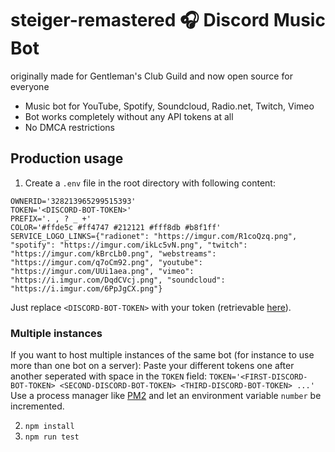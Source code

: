 # steiger-remastered 🎧 Discord Music Bot
originally made for Gentleman's Club Guild and now open source for everyone

- Music bot for YouTube, Spotify, Soundcloud, Radio.net, Twitch, Vimeo
- Bot works completely without any API tokens at all
- No DMCA restrictions


## Production usage
1. Create a ```.env``` file in the root directory with following content:
```
OWNERID='328213965299515393'
TOKEN='<DISCORD-BOT-TOKEN>'
PREFIX='. , ? _ +'
COLOR='#ffde5c #ff4747 #212121 #fff8db #b8f1ff'
SERVICE_LOGO_LINKS={"radionet": "https://imgur.com/R1coQzq.png", "spotify": "https://imgur.com/ikLc5vN.png", "twitch": "https://imgur.com/kBrcLb0.png", "webstreams": "https://imgur.com/q7oCm92.png", "youtube": "https://imgur.com/UUi1aea.png", "vimeo": "https://i.imgur.com/DqdCVcj.png", "soundcloud": "https://i.imgur.com/6PpJgCX.png"}
```

Just replace ```<DISCORD-BOT-TOKEN>``` with your token (retrievable [here](https://discord.com/developers/applications)).

### Multiple instances

If you want to host multiple instances of the same bot (for instance to use more than one bot on a server):
Paste your different tokens one after another seperated with space in the ```TOKEN``` field:
```TOKEN='<FIRST-DISCORD-BOT-TOKEN> <SECOND-DISCORD-BOT-TOKEN> <THIRD-DISCORD-BOT-TOKEN> ...'```
Use a process manager like [PM2](https://pm2.keymetrics.io/) and let an environment variable ```number``` be incremented.

2. ```npm install```
3. ```npm run test```
